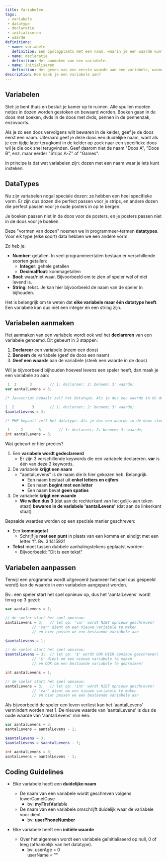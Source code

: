 ```yaml
---
title: Variabelen
tags: 
 - variabele
 - datatype
 - declaratie
 - initialiseren
 - waarde
definitions: 
 - name: variabele
   definition: Een opslagplaats met een naam, waarin je een waarde kunt opslaan.
 - name: declaratie
   definition: Het aanmaken van een variabele.
 - name: initialiseren
   definition: Het geven van een eerste waarde aan een variabele, wanneer die voor het eerst wordt aangemaakt.
description: Hoe maak je een variabele aan?
---
```



## Variabelen

Stel: je bent thuis en besluit je kamer op te ruimen. Alle spullen moeten netjes in dozen worden gestoken en bewaard worden. Boeken gaan in de doos met boeken, dvds in de doos met dvds, pennen in de pennenzak, enzovoorts.
 
Als je zo een doos vervolgens wilt bewaren in de kelder, geef je de doos eerst een naam. Uiteraard geef je deze doos een duidelijke naam, want als je een tijdje later terugkomt in de kelder op zoek naar een specifieke doos wil je die ook snel terugvinden. Geef daarom niet de naam "Doos A", "Doos B", enz. maar eerder "Strips A-Z" of "Games".

In principe is dat wat variabelen zijn: dozen met een naam waar je iets kunt insteken.

## DataTypes

Nu zijn variabelen nogal speciale dozen: ze hebben een heel specifieke vorm. Er zijn dus dozen die perfect passen voor je strips, en andere dozen die perfect passen voor je oude posters in op te bergen.

Je boeken passen niet in de doos voor de posters, en je posters passen niet in de doos voor je boeken.

Deze "vormen van dozen" noemen we in programmeer-termen **datatypes**. Voor elk type (elke soort) data hebben we een andere vorm.

Zo heb je:
 - **Number**: getallen. In veel programmeertalen bestaan er verschillende soorten getallen:
   - **Integer**: gehele getallen
   - **<span class=" lang lang-JS lang-PHP">Decimal</span><span class=" lang lang-CS">float</span>**: kommagetallen
 - **Bool**: waar/niet waar. Bijvoorbeeld om te zien of speler wel of niet levend is.
 - **String**: tekst. Je kan hier bijvoorbeeld de naam van de speler in bijhouden.

Het is belangrijk om te weten dat **elke variabele maar één datatype heeft**. Een variabele kan dus niet een integer én een string zijn.

## Variabelen aanmaken

Het aanmaken van een variabele wordt ook wel het **declareren** van een variabele genoemd. Dit gebeurt in 3 stappen:

 1. **Declareer** een variabele (neem een doos)
 2. **Benoem** de variabele (geef de doos een naam)
 3. **Geef een waard**e aan de variabele (steek een waarde in de doos)
 
Wil je bijvoorbeeld bijhouden hoeveel levens een speler heeft, dan maak je een variabele zo aan:

```javascript
 1	2	   3		// 1: declareer; 2: benoem; 3: waarde;
var aantalLevens = 3;

/* Javascript bepaalt zelf het datatype. Als je dus een waarde in de doos steekt, zal javascript de vorm van de doos zelf aanpassen, afhankelijk van wat je erin steekt. */
```
```php
1  2	   	3		// 1: declareer; 2: benoem; 3: waarde;
$aantalLevens = 3;

/* PHP bepaalt zelf het datatype. Als je dus een waarde in de doos steekt, zal javascript de vorm van de doos zelf aanpassen, afhankelijk van wat je erin steekt. */
```
```csharp
 1	   2	   3		// 1: declareer; 2: benoem; 3: waarde;
int aantalLevens = 3;
```
 
 Wat gebeurt er hier precies?
 1. Een **variabele wordt gedeclareerd**
    - Er zijn 3 verschillende keywords die een variabele declareren. **var** is één van deze 3 keywords.
 2. De variabele **krijgt een naam**
    - "aantalLevens" is de naam die ik hier gekozen heb. Belangrijk:
      - Een naam bestaat uit **enkel letters en cijfers**
      - Een naam **begint met een letter**
      - Een naam bevat **geen spaties**
 3. De variabele **krijgt een waarde**
    - **We willen dus 3** (dat aan de rechterkant van het gelijk-aan teken staat) **bewaren in de variabele 'aantalLevens'** (dat aan de linkerkant staat)

Bepaalde waardes worden op een speciale manier geschreven:

 - Een **kommagetal**
   - Schrijf je **met een punt** in plaats van een komma
   <span class=" lang lang-CS"> en eindigt met een letter 'f'. Bv. 3.141592f</span>
 - **Tekst** moet tussen dubbele aanhalingstekens geplaatst worden: 
   - Bijvoorbeeld: "Dit is een tekst"

## Variabelen aanpassen

Terwijl een programma wordt uitgevoerd (wanneer het spel dus gespeeld wordt) kan de waarde in een variabelen aangepast worden.

Bv.: een speler start het spel opnieuw op, dus het 'aantalLevens' wordt terug op 3 gezet:

```javascript
var aantalLevens = 1;

// de speler start het spel opnieuw:
aantalLevens = 3; 	// let op: 'var' wordt NIET opnieuw geschreven!
			// 'var' dient om een nieuwe variabele te maken
			// en hier passen we een bestaande variabele aan
```
```php
$aantalLevens = 1;

// de speler start het spel opnieuw:
$aantalLevens = 3;	// let op: '$' wordt OOK HIER opnieuw geschreven!
			// '$' dient om een nieuwe variabele te maken
			// en OOK om een bestaande variabele te gebruiken!
```
```csharp
int aantalLevens = 1;

// de speler start het spel opnieuw:
aantalLevens = 3; 	// let op: 'int' wordt NIET opnieuw geschreven!
			// 'var' dient om een nieuwe variabele te maken
			// en hier passen we een bestaande variabele aan
```

Als bijvoorbeeld de speler een leven verliest kan het 'aantalLevens' vermindert worden met 1. 
De nieuwe waarde van 'aantalLevens' is dus de oude waarde van 'aantalLevens' min één.

```javascript
var aantalLevens = 3;
aantalLevens = aantalLevens - 1;
```
```php
$aantalLevens = 3;
$aantalLevens = $aantalLevens - 1;
```
```csharp
int aantalLevens = 3;
aantalLevens = aantalLevens - 1;
```

## Coding Guidelines

 - Elke variabele heeft een **duidelijke naam**
   - De naam van een variabele wordt geschreven volgens lowerCamelCase
     - bv: 	**m**y**F**irst**V**ariable
   - De naam van een variabele omschrijft duidelijk waar de variabele voor dient
     - bv: 	**userPhoneNumber**


 - Elke variabele heeft een **initiële waarde**
   - Over het algemeen wordt een variabele geïnitialiseerd op null, 0 of leeg (afhankelijk van het datatype).
     - bv:	userAge = 0<br>
	      	userName = ""
